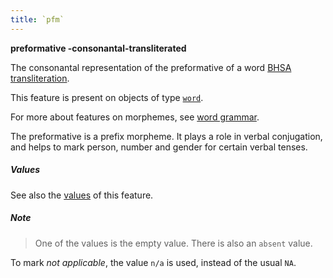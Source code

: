 ```yaml
---
title: `pfm`
---
```


**preformative -consonantal-transliterated**

The consonantal representation of the preformative of a word
[BHSA transliteration]({{tfd}}/writing/hebrew.html).

This feature is present on objects of type
[`word`](otype.md).

For more about features on morphemes, see [word grammar](../wordgrammar.md).

The preformative is a prefix morpheme. It plays a role in verbal conjugation, and helps
to mark person, number and gender for certain verbal tenses.

##### Values

See also the
[values]({{tut}}/cookbook/featureValues.ipynb)
of this feature.

##### Note
> One of the values is the empty value. There is also an `absent` value.

To mark *not applicable*, the value `n/a` is used, instead of the usual `NA`.

